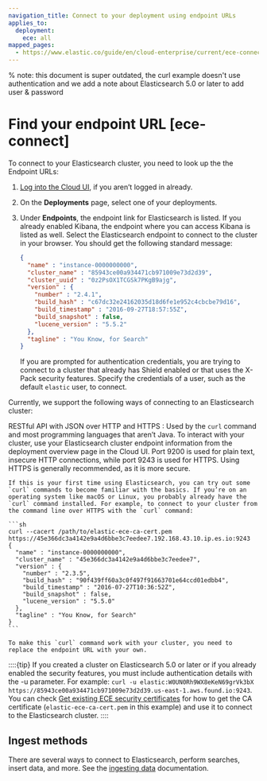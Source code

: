 ```yaml
---
navigation_title: Connect to your deployment using endpoint URLs
applies_to:
  deployment:
    ece: all
mapped_pages:
  - https://www.elastic.co/guide/en/cloud-enterprise/current/ece-connect.html
---
```


% note: this document is super outdated, the curl example doesn't use authentication and we add a note about Elasticsearch 5.0 or later to add user & password

# Find your endpoint URL [ece-connect]

To connect to your Elasticsearch cluster, you need to look up the the Endpoint URLs:

1. [Log into the Cloud UI](log-into-cloud-ui.md), if you aren’t logged in already.
2. On the **Deployments** page, select one of your deployments.
3. Under **Endpoints**, the endpoint link for Elasticsearch is listed. If you already enabled Kibana, the endpoint where you can access Kibana is listed as well. Select the Elasticsearch endpoint to connect to the cluster in your browser. You should get the following standard message:

    ```json
    {
      "name" : "instance-0000000000",
      "cluster_name" : "85943ce00a934471cb971009e73d2d39",
      "cluster_uuid" : "0z2PsOX1TCGSk7PKgB9ajg",
      "version" : {
        "number" : "2.4.1",
        "build_hash" : "c67dc32e24162035d18d6fe1e952c4cbcbe79d16",
        "build_timestamp" : "2016-09-27T18:57:55Z",
        "build_snapshot" : false,
        "lucene_version" : "5.5.2"
      },
      "tagline" : "You Know, for Search"
    }
    ```

    If you are prompted for authentication credentials, you are trying to connect to a cluster that already has Shield enabled or that uses the X-Pack security features. Specify the credentials of a user, such as the default `elastic` user, to connect.


Currently, we support the following ways of connecting to an Elasticsearch cluster:

RESTful API with JSON over HTTP and HTTPS
:   Used by the `curl` command and most programming languages that aren’t Java. To interact with your cluster, use your Elasticsearch cluster endpoint information from the deployment overview page in the Cloud UI. Port 9200 is used for plain text, insecure HTTP connections, while port 9243 is used for HTTPS. Using HTTPS is generally recommended, as it is more secure.

    If this is your first time using Elasticsearch, you can try out some `curl` commands to become familiar with the basics. If you’re on an operating system like macOS or Linux, you probably already have the `curl` command installed. For example, to connect to your cluster from the command line over HTTPS with the `curl` command:

    ```sh
    curl --cacert /path/to/elastic-ece-ca-cert.pem https://45e366dc3a4142e9a4d6bbe3c7eedee7.192.168.43.10.ip.es.io:9243
    {
      "name" : "instance-0000000000",
      "cluster_name" : "45e366dc3a4142e9a4d6bbe3c7eedee7",
      "version" : {
        "number" : "2.3.5",
        "build_hash" : "90f439ff60a3c0f497f91663701e64ccd01edbb4",
        "build_timestamp" : "2016-07-27T10:36:52Z",
        "build_snapshot" : false,
        "lucene_version" : "5.5.0"
      },
      "tagline" : "You Know, for Search"
    }
    ```

    To make this `curl` command work with your cluster, you need to replace the endpoint URL with your own.


::::{tip} 
If you created a cluster on Elasticsearch 5.0 or later or if you already enabled the security features, you must include authentication details with the -u parameter. For example: `curl -u elastic:W0UN0Rh9WX8eKeN69grVk3bX https://85943ce00a934471cb971009e73d2d39.us-east-1.aws.found.io:9243`. You can check [Get existing ECE security certificates](../../security/secure-your-elastic-cloud-enterprise-installation/manage-security-certificates.md) for how to get the CA certificate (`elastic-ece-ca-cert.pem` in this example) and use it to connect to the Elasticsearch cluster.
::::

## Ingest methods

There are several ways to connect to Elasticsearch, perform searches, insert data, and more.  See the [ingesting data](https://www.elastic.co/guide/en/cloud-enterprise/current/ece-cloud-ingest-data.html) documentation.

